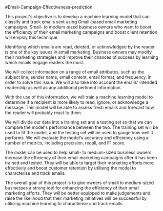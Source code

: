#Email-Campaign-Effectiveness-prediction


This project's objective is to develop a machine learning model that can classify and track emails sent using Gmail-based email marketing campaigns. Small- to medium-sized business owners who want to boost the efficiency of their email marketing campaigns and boost client retention will employ this technique.

Identifying which emails are read, deleted, or acknowledged by the reader is one of the key issues in email marketing. Business owners may modify their marketing strategies and improve their chances of success by learning which emails engage readers the most.

We will collect information on a range of email attributes, such as the subject line, sender name, email content, email format, and frequency, in order to solve this issue. We will also take into account the emails' intended readership as well as any additional pertinent information.

With the use of this information, we will train a machine learning model to determine if a recipient is more likely to read, ignore, or acknowledge a message. This model will be able to assess fresh emails and forecast how the reader will probably react to them.

We will divide our data into a training set and a testing set so that we can compare the model's performance between the two. The training set will be used to fit the model, and the testing set will be used to gauge how well it performs. We will evaluate the model's accuracy and efficiency using a number of metrics, including precision, recall, and F1 score.

The model can be used to help small- to medium-sized business owners increase the efficiency of their email marketing campaigns after it has been trained and tested. They will be able to target their marketing efforts more effectively and boost customer retention by utilising the model to characterise and track emails.

The overall goal of this project is to give owners of small to medium-sized businesses a strong tool for enhancing the efficiency of their email marketing efforts. They will be better equipped to make judgements and raise the likelihood that their marketing initiatives will be successful by utilising machine learning to characterise and track emails.
